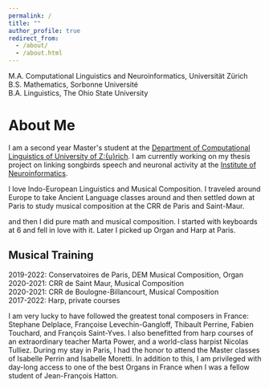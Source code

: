 ```yaml
---
permalink: /
title: ""
author_profile: true
redirect_from: 
  - /about/
  - /about.html
---
```

M.A. Computational Linguistics and Neuroinformatics, Universität Zürich<br>
B.S. Mathematics, Sorbonne Université<br>
B.A. Linguistics, The Ohio State University<br>

About Me
=====
I am a second year Master's student at the [Department of Computational Linguistics of University of Z\:{u}rich](https://www.cl.uzh.ch/en.html). I am currently working on my thesis project on linking songbirds speech and neuronal activity at the [Institute of Neuroinformatics](https://www.ini.uzh.ch/en.html).

I love Indo-European Linguistics and Musical Composition. I traveled around Europe to take Ancient Language classes around and then settled down at Paris to study musical composition at the CRR de Paris and Saint-Maur.

and then I did pure math and musical composition. I started with keyboards at 6 and fell in love with it. Later I picked up Organ and Harp at Paris.


Musical Training
-----
2019-2022: Conservatoires de Paris, DEM Musical Composition, Organ<br>
2020-2021: CRR de Saint Maur, Musical Composition<br>
2020-2021: CRR de Boulogne-Billancourt, Musical Composition<br>
2017-2022: Harp, private courses<br>


I am very lucky to have followed the greatest tonal composers in France: Stephane Delplace, Françoise Levechin-Gangloff, Thibault Perrine, Fabien Touchard, and François Saint-Yves. I also benefitted from harp courses of an extraordinary teacher Marta Power, and a world-class harpist Nicolas Tulliez. During my stay in Paris, I had the honor to attend the Master classes of Isabelle Perrin and Isabelle Moretti. In addition to this, I am privileged with day-long access to one of the best Organs in France when I was a fellow student of Jean-François Hatton.
